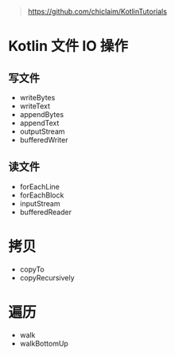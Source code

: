 
> https://github.com/chiclaim/KotlinTutorials

# Kotlin 文件 IO 操作

## 写文件

- writeBytes
- writeText
- appendBytes
- appendText
- outputStream
- bufferedWriter


## 读文件

- forEachLine
- forEachBlock
- inputStream
- bufferedReader

# 拷贝

- copyTo
- copyRecursively

# 遍历

- walk
- walkBottomUp
